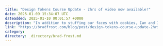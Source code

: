 ```yaml
---
title: "Design Tokens Course Update - 2hrs of video now available!"
date: 2025-01-09 15:34:07 UTC
dateadded: 2025-01-10 00:01:57 +0000
description: "In addition to stuffing our faces with cookies, Ian and I were hard at work over the holidays creating our&nbsp;design tokens course. I’m freaking thrilled that we published 2 hours of preorder-exclusive video content, shared several dozen links, and included […]"
link: "https://bradfrost.com/blog/post/design-tokens-course-update-2hrs-of-video-now-available/"
category:
directory: _directory/brad-frost.md
---
```

